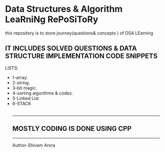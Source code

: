 # Data Structures & Algorithm LeaRniNg RePoSiToRy
this repository is to store  journey(questions&amp; concepts ) of DSA LEarning
<h2>IT INCLUDES  SOLVED QUESTIONS & DATA STRUCTURE IMPLEMENTATION CODE SNIPPETS </h2>
<P>LISTS:</P>
<ul>
  <li>1-array.</li>
  <li>2-string.</li>
  <li>3-bit magic.</li>
  <li>4-sorting algorithms & codes.</li>
  <li>5-Linked List</li>
  <li>6-STACK</li>
<br>
  <hr>
  <h2>MOSTLY CODING IS DONE USING CPP </h2>
<hr>
  <p>Author-Shivam Arora</p>
